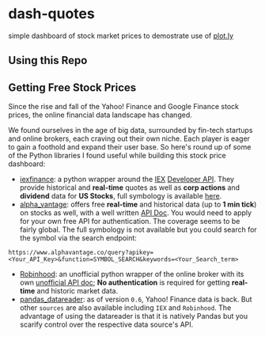 # dash-quotes

simple dashboard of stock market prices to demostrate use of [plot.ly](https://www.datacamp.com/community/tutorials/learn-build-dash-python)

## Using this Repo

## Getting Free Stock Prices
Since the rise and fall of the Yahoo! Finance and Google Finance stock prices, the online financial data landscape has changed.

We found ourselves in the age of big data, surrounded by fin-tech startups and online brokers, each craving out their own niche. Each player is eager to gain a foothold and expand their user base. So here's round up of some of the Python libraries I found useful while building this stock price dashboard:

* [iexfinance](https://github.com/addisonlynch/iexfinance): a python wrapper around the [IEX](https://iextrading.com/about/) [Developer API](https://iextrading.com/developer/). They provide historical and **real-time** quotes as well as **corp actions** and **dividend** data for **US Stocks**, full symbology is available [here](https://iextrading.com/trading/eligible-symbols/).
* [alpha_vantage](https://github.com/RomelTorres/alpha_vantage): offers free **real-time** and historical data (up to **1 min tick**) on stocks as well, with a well written [API Doc](https://www.alphavantage.co/documentation/). You would need to apply for your own free API for authentication. The coverage seems to be fairly global. The full symbology is not available but you could search for the symbol via the search endpoint:
```
https://www.alphavantage.co/query?apikey=<Your_API_Key>&function=SYMBOL_SEARCH&keywords=<Your_Search_term>
```
* [Robinhood](https://github.com/Jamonek/Robinhood): an unofficial python wrapper of the online broker with its own [unofficial API doc](https://github.com/sanko/Robinhood); **No authentication** is required for getting **real-time** and historic market data.
* [pandas_datareader](https://pandas-datareader.readthedocs.io/en/latest/): as of version `0.6`, Yahoo! Finance data is back. But other `sources` are also available including `IEX` and `Robinhood`. The advantage of using the datareader is that it is natively Pandas but you scarify control over the respective data source's API.  
